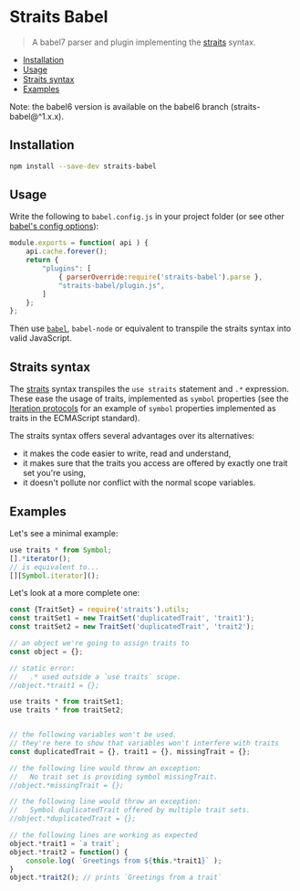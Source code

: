 
# Straits Babel

> A babel7 parser and plugin implementing the [straits](https://github.com/peoro/straits/) syntax.

 - [Installation](#installation)
 - [Usage](#usage)
 - [Straits syntax](#straits-syntax)
 - [Examples](#examples)

Note: the babel6 version is available on the babel6 branch (straits-babel@^1.x.x).

## Installation

```bash
npm install --save-dev straits-babel
```

## Usage

Write the following to `babel.config.js` in your project folder (or see other [babel's config options](https://babeljs.io/docs/en/config-files#project-wide-configuration)):

```javascript
module.exports = function( api ) {
	api.cache.forever();
	return {
		"plugins": [
			{ parserOverride:require('straits-babel').parse },
			"straits-babel/plugin.js",
		]
	};
};
```

Then use [`babel`](https://babeljs.io/docs/en/index.html), `babel-node` or equivalent to transpile the straits syntax into valid JavaScript.

## Straits syntax

The [straits](https://github.com/peoro/straits/) syntax transpiles the `use straits` statement and `.*` expression.
These ease the usage of traits, implemented as `symbol` properties (see the [Iteration protocols](https://developer.mozilla.org/en-US/docs/Web/JavaScript/Reference/Iteration_protocols) for an example of `symbol` properties implemented as traits in the ECMAScript standard).

The straits syntax offers several advantages over its alternatives:

 - it makes the code easier to write, read and understand,
 - it makes sure that the traits you access are offered by exactly one trait set you're using,
 - it doesn't pollute nor conflict with the normal scope variables.

## Examples

Let's see a minimal example:
```javascript
use traits * from Symbol;
[].*iterator();
// is equivalent to...
[][Symbol.iterator]();
```

Let's look at a more complete one:
```javascript
const {TraitSet} = require('straits').utils;
const traitSet1 = new TraitSet('duplicatedTrait', 'trait1');
const traitSet2 = new TraitSet('duplicatedTrait', 'trait2');

// an object we're going to assign traits to
const object = {};

// static error:
//   .* used outside a `use traits` scope.
//object.*trait1 = {};

use traits * from traitSet1;
use traits * from traitSet2;


// the following variables won't be used.
// they're here to show that variables won't interfere with traits
const duplicatedTrait = {}, trait1 = {}, missingTrait = {};

// the following line would throw an exception:
//   No trait set is providing symbol missingTrait.
//object.*missingTrait = {};

// the following line would throw an exception:
//   Symbol duplicatedTrait offered by multiple trait sets.
//object.*duplicatedTrait = {};

// the following lines are working as expected
object.*trait1 = `a trait`;
object.*trait2 = function() {
	console.log( `Greetings from ${this.*trait1}` );
}
object.*trait2(); // prints `Greetings from a trait`
```
